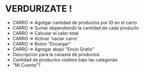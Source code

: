 # VERDURIZATE !

- CARRO => Agregar cantidad de productos por ID en el carro
- CARRO => Sumar dependiendo la cantidad de cada producto
- CARRO => Calcular el valor total
- CARRO => Activar 'vaciar carro'
- CARRO => Boton "Encargar"
- CARRO => Agregar abajo "Envio Gratis"
- Descripcion para la canasta de productos
- Cantidad de productos visibles bajo las categorias
- "Mi Cuenta"?